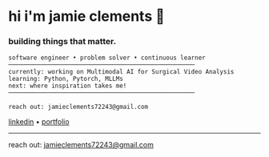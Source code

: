 # hi i'm jamie clements 👋

### building things that matter.

```text
software engineer • problem solver • continuous learner
────────────────────────────────────────────────────
currently: working on Multimodal AI for Surgical Video Analysis
learning: Python, Pytorch, MLLMs 
next: where inspiration takes me!
────────────────────────────────────────────────────

reach out: jamieclements72243@gmail.com

```

[linkedin](https://www.linkedin.com/in/jamierclements/) • [portfolio](https://jamie-clements.github.io/Portfolio-Website/)

---
reach out: jamieclements72243@gmail.com
